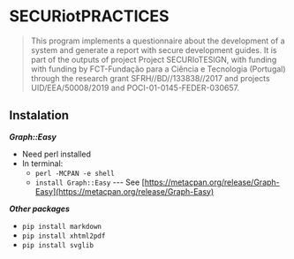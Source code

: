 # SECURiotPRACTICES

  
> This program implements a questionnaire about the development of a system and generate a report with secure development guides.
It is part of the outputs of project Project SECURIoTESIGN, with funding with funding by FCT-Fundação para a Ciência e Tecnologia (Portugal) through the research grant SFRH//BD//133838//2017 and projects UID/EEA/50008/2019 and POCI-01-0145-FEDER-030657.


## Instalation

***Graph::Easy***
* Need perl installed
* In terminal:
  * `perl -MCPAN -e shell`
  * `install Graph::Easy` ---
  See [https://metacpan.org/release/Graph-Easy](https://metacpan.org/release/Graph-Easy)

***Other packages***
* `pip install markdown`
* `pip install xhtml2pdf`
* `pip install svglib`
